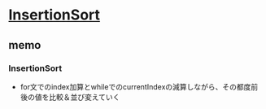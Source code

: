 # [InsertionSort](https://github.com/trekhleb/javascript-algorithms/tree/master/src/algorithms/sorting/insertion-sort)

## memo

### InsertionSort

- for文でのindex加算とwhileでのcurrentIndexの減算しながら、その都度前後の値を比較＆並び変えていく
